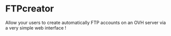 # FTPcreator
Allow your users to create automatically FTP accounts on an OVH server via a very simple web interface !
